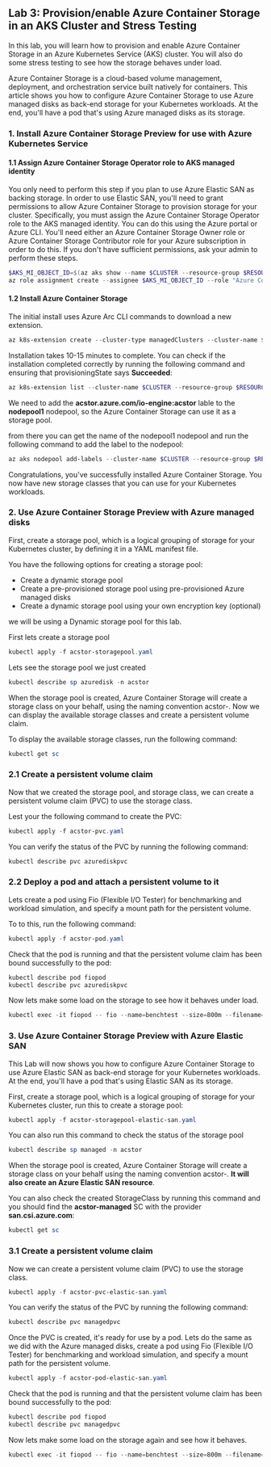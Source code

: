 ## Lab 3: Provision/enable Azure Container Storage in an AKS Cluster and Stress Testing

In this lab, you will learn how to provision and enable Azure Container Storage in an Azure Kubernetes Service (AKS) cluster. You will also do some stress testing to see how the storage behaves under load.

Azure Container Storage is a cloud-based volume management, deployment, and orchestration service built natively for containers. This article shows you how to configure Azure Container Storage to use Azure managed disks as back-end storage for your Kubernetes workloads. At the end, you'll have a pod that's using Azure managed disks as its storage.

### 1. Install Azure Container Storage Preview for use with Azure Kubernetes Service

#### 1.1 Assign Azure Container Storage Operator role to AKS managed identity
You only need to perform this step if you plan to use Azure Elastic SAN as backing storage. In order to use Elastic SAN, you'll need to grant permissions to allow Azure Container Storage to provision storage for your cluster. Specifically, you must assign the Azure Container Storage Operator role to the AKS managed identity. You can do this using the Azure portal or Azure CLI. You'll need either an Azure Container Storage Owner role or Azure Container Storage Contributor role for your Azure subscription in order to do this. If you don't have sufficient permissions, ask your admin to perform these steps.

```powershell
$AKS_MI_OBJECT_ID=$(az aks show --name $CLUSTER --resource-group $RESOURCE_GROUP --query "identityProfile.kubeletidentity.objectId" -o tsv)
az role assignment create --assignee $AKS_MI_OBJECT_ID --role "Azure Container Storage Operator" --scope "/subscriptions/$SUBSCRIPTION_ID"
```

#### 1.2 Install Azure Container Storage

The initial install uses Azure Arc CLI commands to download a new extension.

```powershell
az k8s-extension create --cluster-type managedClusters --cluster-name $CLUSTER --resource-group $RESOURCE_GROUP --name "azurecontainerstorage" --extension-type microsoft.azurecontainerstorage --scope cluster --release-train stable --release-namespace acstor
```

Installation takes 10-15 minutes to complete. You can check if the installation completed correctly by running the following command and ensuring that provisioningState says **Succeeded**:

```powershell
az k8s-extension list --cluster-name $CLUSTER --resource-group $RESOURCE_GROUP --cluster-type managedClusters
```
We need to add the **acstor.azure.com/io-engine:acstor** lable to the **nodepool1** nodepool, so the Azure Container Storage can use it as a storage pool.

from there you can get the name of the nodepool1 nodepool and run the following command to add the label to the nodepool:

```powershell
az aks nodepool add-labels --cluster-name $CLUSTER --resource-group $RESOURCE_GROUP --nodepool-name nodepool1 --labels acstor.azure.com/io-engine=acstor
```

Congratulations, you've successfully installed Azure Container Storage. You now have new storage classes that you can use for your Kubernetes workloads.

### 2. Use Azure Container Storage Preview with Azure managed disks

First, create a storage pool, which is a logical grouping of storage for your Kubernetes cluster, by defining it in a YAML manifest file.

You have the following options for creating a storage pool:

- Create a dynamic storage pool
- Create a pre-provisioned storage pool using pre-provisioned Azure managed disks
- Create a dynamic storage pool using your own encryption key (optional)

we will be using a Dynamic storage pool for this lab.

First lets create a storage pool

```powershell
kubectl apply -f acstor-storagepool.yaml
```

Lets see the storage pool we just created

```powershell
kubectl describe sp azuredisk -n acstor
```

When the storage pool is created, Azure Container Storage will create a storage class on your behalf, using the naming convention acstor-<storage-pool-name>. Now we can display the available storage classes and create a persistent volume claim.

To display the available storage classes, run the following command:

```powershell
kubectl get sc 
```

### 2.1 Create a persistent volume claim

Now that we created the storage pool, and storage class, we can create a persistent volume claim (PVC) to use the storage class. 

Lest your the following command to create the PVC:

```powershell
kubectl apply -f acstor-pvc.yaml
```
You can verify the status of the PVC by running the following command:

```powershell
kubectl describe pvc azurediskpvc
```

### 2.2 Deploy a pod and attach a persistent volume to it

Lets create a pod using Fio (Flexible I/O Tester) for benchmarking and workload simulation, and specify a mount path for the persistent volume.

To to this, run the following command:

```powershell
kubectl apply -f acstor-pod.yaml
```

Check that the pod is running and that the persistent volume claim has been bound successfully to the pod:

```powershell
kubectl describe pod fiopod
kubectl describe pvc azurediskpvc
```

Now lets make some load on the storage to see how it behaves under load.

```powershell
kubectl exec -it fiopod -- fio --name=benchtest --size=800m --filename=/volume/test --direct=1 --rw=randrw --ioengine=libaio --bs=4k --iodepth=16 --numjobs=8 --time_based --runtime=60
```

### 3. Use Azure Container Storage Preview with Azure Elastic SAN
This Lab will now shows you how to configure Azure Container Storage to use Azure Elastic SAN as back-end storage for your Kubernetes workloads. At the end, you'll have a pod that's using Elastic SAN as its storage.

First, create a storage pool, which is a logical grouping of storage for your Kubernetes cluster, run this to create a storage pool:

```powershell
kubectl apply -f acstor-storagepool-elastic-san.yaml
```

You can also run this command to check the status of the storage pool

```powershell
kubectl describe sp managed -n acstor
```

When the storage pool is created, Azure Container Storage will create a storage class on your behalf using the naming convention acstor-<storage-pool-name>. **It will also create an Azure Elastic SAN resource**.

You can also check the created StorageClass by running this command and you should find the **acstor-managed** SC with the provider **san.csi.azure.com**:

```powershell
kubectl get sc 
```

### 3.1 Create a persistent volume claim
Now we can create a persistent volume claim (PVC) to use the storage class.

```powershell
kubectl apply -f acstor-pvc-elastic-san.yaml
```

You can verify the status of the PVC by running the following command:

```powershell	
kubectl describe pvc managedpvc
```
Once the PVC is created, it's ready for use by a pod.
Lets do the same as we did with the Azure managed disks, create a pod using Fio (Flexible I/O Tester) for benchmarking and workload simulation, and specify a mount path for the persistent volume.

```powershell
kubectl apply -f acstor-pod-elastic-san.yaml
```

Check that the pod is running and that the persistent volume claim has been bound successfully to the pod:

```powershell
kubectl describe pod fiopod
kubectl describe pvc managedpvc
```

Now lets make some load on the storage again and see how it behaves.

```powershell
kubectl exec -it fiopod -- fio --name=benchtest --size=800m --filename=/volume/test --direct=1 --rw=randrw --ioengine=libaio --bs=4k --iodepth=16 --numjobs=8 --time_based --runtime=60
```
